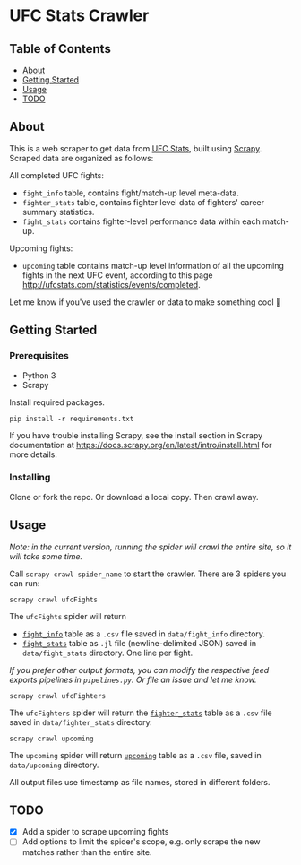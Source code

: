 # UFC Stats Crawler

## Table of Contents

- [About](#about)
- [Getting Started](#getting_started)
- [Usage](#usage)
- [TODO](#to_do)

## About <a name = "about"></a>

This is a web scraper to get data from [UFC Stats](http://ufcstats.com/), built using [Scrapy](https://github.com/scrapy/scrapy). Scraped data are organized as follows:

All completed UFC fights:

- `fight_info` <a name = "fight_info"></a> table, contains fight/match-up level meta-data.
- `fighter_stats`<a name = "fighter_stats"></a> table, contains fighter level data of fighters' career summary statistics.
- `fight_stats` <a name="fight_stats"></a> contains fighter-level performance data within each match-up. 

Upcoming fights:

- `upcoming`<a name = "upcoming"></a> table contains match-up level information of all the upcoming fights in the next UFC event, according to this page http://ufcstats.com/statistics/events/completed. 

Let me know if you've used the crawler or data to make something cool :wave:

## Getting Started <a name = "getting_started"></a>

### Prerequisites

* Python 3
* Scrapy

Install required packages.

```
pip install -r requirements.txt
```

If you have trouble installing Scrapy, see the install section in Scrapy documentation at https://docs.scrapy.org/en/latest/intro/install.html for more details.

### Installing

Clone or fork the repo. Or download a local copy. Then crawl away.

## Usage <a name = "usage"></a>

_Note: in the current version, running the spider will crawl the entire site, so it will take some time._

Call `scrapy crawl spider_name` to start the crawler. There are 3 spiders you can run:

```
scrapy crawl ufcFights
```

The `ufcFights` spider will return

- [`fight_info`](#fight_info) table as a `.csv` file saved in `data/fight_info` directory.
- [`fight_stats`](#fight_stats) table as `.jl` file (newline-delimited JSON) saved in `data/fight_stats` directory. One line per fight.

*If you prefer other output formats, you can modify the respective feed exports pipelines in `pipelines.py`. Or file an issue and let me know.*


```
scrapy crawl ufcFighters
```

The `ufcFighters` spider will return the [`fighter_stats`](#fighter_stats) table as a `.csv` file saved in `data/fighter_stats` directory.

```
scrapy crawl upcoming
```

The `upcoming` spider will return [`upcoming`](#upcoming) table as a `.csv` file, saved in `data/upcoming` directory.

All output files use timestamp as file names, stored in different folders.

## TODO <a name = "to_do"></a>

- [x] Add a spider to scrape upcoming fights
- [ ] Add options to limit the spider's scope, e.g. only scrape the new matches rather than the entire site.
